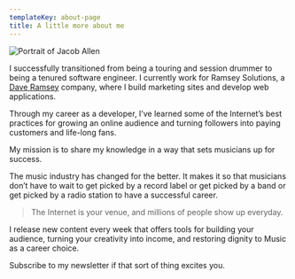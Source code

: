 ```yaml
---
templateKey: about-page
title: A little more about me
---
```

![Portrait of Jacob Allen](/img/portrait.jpeg)

I successfully transitioned from being a touring and session drummer to being a tenured software engineer. I currently work for Ramsey Solutions, a [Dave Ramsey](https://www.daveramsey.com) company, where I build marketing sites and develop web applications. 

Through my career as a developer, I’ve learned some of the Internet’s best practices for growing an online audience and turning followers into paying customers and life-long fans.

My mission is to share my knowledge in a way that sets musicians up for success.

The music industry has changed for the better. It makes it so that musicians don’t have to wait to get picked by a record label or get picked by a band or get picked by a radio station to have a successful career. 

>The Internet is your venue, and millions of people show up everyday.

I release new content every week that offers tools for building your audience, turning your creativity into income, and restoring dignity to Music as a career choice.

Subscribe to my newsletter if that sort of thing excites you.
